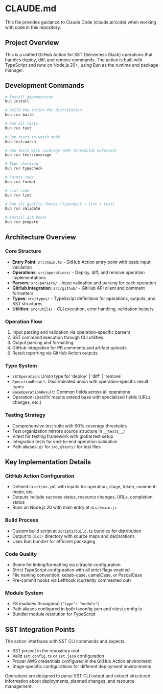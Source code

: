 # CLAUDE.md

This file provides guidance to Claude Code (claude.ai/code) when working with code in this repository.

## Project Overview

This is a unified GitHub Action for SST (Serverless Stack) operations that handles deploy, diff, and remove commands. The action is built with TypeScript and runs on Node.js 20+, using Bun as the runtime and package manager.

## Development Commands

```bash
# Install dependencies
bun install

# Build the action for distribution
bun run build

# Run all tests
bun run test

# Run tests in watch mode
bun test:watch

# Run tests with coverage (90% thresholds enforced)
bun run test:coverage

# Type checking
bun run typecheck

# Format code
bun run format

# Lint code
bun run lint

# Run all quality checks (typecheck + lint + test)
bun run validate

# Install git hooks
bun run prepare
```

## Architecture Overview

### Core Structure

- **Entry Point**: `src/main.ts` - GitHub Action entry point with basic input validation
- **Operations**: `src/operations/` - Deploy, diff, and remove operation implementations
- **Parsers**: `src/parsers/` - Input validation and parsing for each operation
- **GitHub Integration**: `src/github/` - GitHub API client and comment formatters
- **Types**: `src/types/` - TypeScript definitions for operations, outputs, and SST structures
- **Utilities**: `src/utils/` - CLI execution, error handling, validation helpers

### Operation Flow

1. Input parsing and validation via operation-specific parsers
2. SST command execution through CLI utilities
3. Output parsing and formatting
4. GitHub integration for PR comments and artifact uploads
5. Result reporting via GitHub Action outputs

### Type System

- `SSTOperation`: Union type for 'deploy' | 'diff' | 'remove'
- `OperationResult`: Discriminated union with operation-specific result types
- `BaseOperationResult`: Common fields across all operations
- Operation-specific results extend base with specialized fields (URLs, changes, etc.)

### Testing Strategy

- Comprehensive test suite with 90% coverage thresholds
- Test organization mirrors source structure in `__tests__/`
- Vitest for testing framework with global test setup
- Integration tests for end-to-end operation validation
- Path aliases: `@/` for src, `@tests/` for test files

## Key Implementation Details

### GitHub Action Configuration

- Defined in `action.yml` with inputs for operation, stage, token, comment-mode, etc.
- Outputs include success status, resource changes, URLs, completion status
- Runs on Node.js 20 with main entry at `dist/main.js`

### Build Process

- Custom build script at `scripts/build.ts` bundles for distribution
- Output to `dist/` directory with source maps and declarations
- Uses Bun bundler for efficient packaging

### Code Quality

- Biome for linting/formatting via ultracite configuration
- Strict TypeScript configuration with all strict flags enabled
- File naming convention: kebab-case, camelCase, or PascalCase
- Pre-commit hooks via Lefthook (currently commented out)

### Module System

- ES modules throughout (`"type": "module"`)
- Path aliases configured in both tsconfig.json and vitest.config.ts
- Bundler module resolution for TypeScript

## SST Integration Points

The action interfaces with SST CLI commands and expects:

- SST project in the repository root
- Valid `sst.config.ts` or `sst.json` configuration
- Proper AWS credentials configured in the GitHub Action environment
- Stage-specific configurations for different deployment environments

Operations are designed to parse SST CLI output and extract structured information about deployments, planned changes, and resource management.

